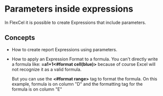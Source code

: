 # Parameters inside expressions

In FlexCel it is possible to create Expressions that include
parameters.

## Concepts

- How to create report Expressions using parameters.

- How to apply an Expression Format to a formula. You can't directly
  write a formula like:
  **=a1+1\<\#format cell(blue)\>** because of course Excel will not
  recognize it as a valid formula.
    >
  But you can use the **\<\#format range\>** tag to format the formula.
  On this example, formula is on column \"D\" and the formatting tag for
  the formula is on column \"E\"
